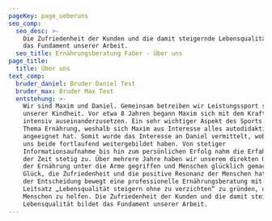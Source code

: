 ```yaml
---
pageKey: page_ueberuns
seo_comp:
  seo_desc: >-
    Die Zufriedenheit der Kunden und die damit steigernde Lebensqualität bildet
    das Fundament unserer Arbeit.
  seo_title: Ernährungsberatung Faber - Über uns
page_title:
  title: Über uns
text_comp:
  bruder_daniel: Bruder Daniel Test
  bruder_max: Bruder Max Test
  entstehung: >-
    Wir sind Maxim und Daniel. Gemeinsam betreiben wir Leistungssport seit
    unserer Kindheit. Vor etwa 8 Jahren begann Maxim sich mit dem Kraftsport
    intensiv auseinanderzusetzen. Ein sehr wichtiger Aspekt des Sports ist das
    Thema Ernährung, weshalb sich Maxim aus Interesse alles autodidaktisch
    angeeignet hat. Somit wurde das Interesse an Daniel vermittelt, wobei wir
    uns beide fortlaufend weitergebildet haben. Von stetiger
    Informationsaufnahme bis hin zum persönlichen Erfolg nahm die Erfahrung mit
    der Zeit stetig zu. Über mehrere Jahre haben wir unserem direkten Umfeld bei
    der Ernährung unter die Arme gegriffen und Menschen glücklich gemacht. Das
    Glück, die Zufriedenheit und die positive Resonanz der Menschen hat uns zu
    der Entscheidung bewegt eine professionelle Ernährungsberatung mit dem
    Leitsatz „Lebensqualität steigern ohne zu verzichten“ zu gründen, um mehr
    Menschen zu helfen. Die Zufriedenheit der Kunden und die damit steigernde
    Lebensqualität bildet das Fundament unserer Arbeit.
---
```


